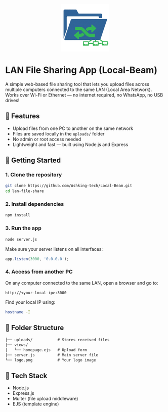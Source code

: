 <p align="center">
  <img src="img.png" alt="LAN Share Logo" width="150"/>
</p>

# LAN File Sharing App (Local-Beam)

A simple web-based file sharing tool that lets you upload files across multiple computers connected to the same LAN (Local Area Network).  
Works over Wi-Fi or Ethernet — no internet required, no WhatsApp, no USB drives!

## 🔧 Features

- Upload files from one PC to another on the same network
- Files are saved locally in the `uploads/` folder
- No admin or root access needed
- Lightweight and fast — built using Node.js and Express

## 🚀 Getting Started

### 1. Clone the repository

```bash
git clone https://github.com/Ashking-tech/Local-Beam.git
cd lan-file-share
````

### 2. Install dependencies

```bash
npm install
```

### 3. Run the app

```bash
node server.js
```

Make sure your server listens on all interfaces:

```js
app.listen(3000, '0.0.0.0');
```

### 4. Access from another PC

On any computer connected to the same LAN, open a browser and go to:

```
http://<your-local-ip>:3000
```

Find your local IP using:

```bash
hostname -I
```

## 📁 Folder Structure

```
├── uploads/           # Stores received files
├── views/
│   └── homepage.ejs   # Upload form
├── server.js          # Main server file
└── logo.png           # Your logo image
```



## 🧰 Tech Stack

* Node.js
* Express.js
* Multer (file upload middleware)
* EJS (template engine)

